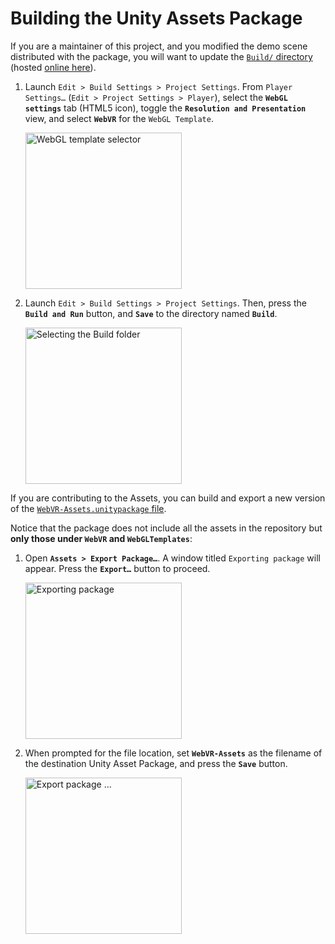 # Building the Unity Assets Package

If you are a maintainer of this project, and you modified the demo scene distributed with the package, you will want to update the [`Build/` directory](https://github.com/mozilla/unity-webvr-export/tree/master/Build/) (hosted [online here](https://mozilla.github.io/unity-webvr-export/Build/)).

1. Launch `Edit > Build Settings > Project Settings`. From `Player Settings…` (`Edit > Project Settings > Player`), select the **`WebGL settings`** tab (HTML5 icon), toggle the **`Resolution and Presentation`** view, and select **`WebVR`** for the `WebGL Template`.

    <img alt="WebGL template selector" src="https://raw.githubusercontent.com/mozilla/unity-webvr-export/master/img/webgl-template.png" width="250">

2. Launch `Edit > Build Settings > Project Settings`. Then, press the **`Build and Run`** button, and **`Save`** to the directory named **`Build`**.

    <img alt="Selecting the Build folder" src="https://raw.githubusercontent.com/mozilla/unity-webvr-export/master/img/build-webgl.png" width="250">

If you are contributing to the Assets, you can build and export a new version of the [`WebVR-Assets.unitypackage` file](../WebVR-Assets.unitypackage).

Notice that the package does not include all the assets in the repository but **only those under `WebVR` and `WebGLTemplates`**:

1. Open **`Assets > Export Package…`**. A window titled `Exporting package` will appear. Press the **`Export…`** button to proceed.

    <img alt="Exporting package" src="https://raw.githubusercontent.com/mozilla/unity-webvr-export/master/img/exporting-asset-package.png" width="250">

2. When prompted for the file location, set **`WebVR-Assets`** as the filename of the destination Unity Asset Package, and press the **`Save`** button.

    <img alt="Export package …" src="https://raw.githubusercontent.com/mozilla/unity-webvr-export/master/img/export-asset-package.png" width="250">
